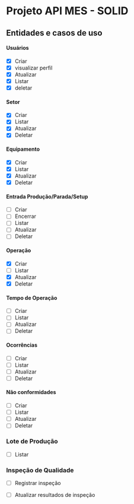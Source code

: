 # Projeto API MES - SOLID

## Entidades e casos de uso

#### Usuários
  - [x] Criar
  - [x] visualizar perfil 
  - [x] Atualizar
  - [x] Listar
  - [x] deletar

#### Setor
  - [x] Criar
  - [x] Listar
  - [x] Atualizar
  - [x] Deletar

#### Equipamento
  - [x] Criar
  - [x] Listar
  - [x] Atualizar
  - [x] Deletar

#### Entrada Produção/Parada/Setup
  - [ ] Criar
  - [ ] Encerrar
  - [ ] Listar
  - [ ] Atualizar
  - [ ] Deletar

#### Operação
  - [x] Criar
  - [ ] Listar
  - [x] Atualizar
  - [x] Deletar

#### Tempo de Operação
  - [ ] Criar
  - [ ] Listar
  - [ ] Atualizar
  - [ ] Deletar

#### Ocorrências
  - [ ] Criar
  - [ ] Listar
  - [ ] Atualizar
  - [ ] Deletar

#### Não conformidades
  - [ ] Criar
  - [ ] Listar
  - [ ] Atualizar
  - [ ] Deletar

### Lote de Produção
  - [ ] Listar

### Inspeção de Qualidade
  - [ ] Registrar inspeção
  - [ ] Atualizar resultados de inspeção


